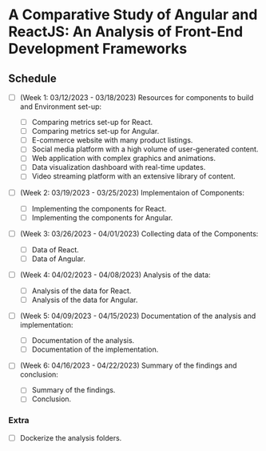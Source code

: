 # A Comparative Study of Angular and ReactJS: An Analysis of Front-End Development Frameworks

## Schedule

- [ ] (Week 1: 03/12/2023 - 03/18/2023) Resources for components to build and Environment set-up:

  - [ ] Comparing metrics set-up for React.
  - [ ] Comparing metrics set-up for Angular.
  - [ ] E-commerce website with many product listings.
  - [ ] Social media platform with a high volume of user-generated content.
  - [ ] Web application with complex graphics and animations.
  - [ ] Data visualization dashboard with real-time updates.
  - [ ] Video streaming platform with an extensive library of content.

- [ ] (Week 2: 03/19/2023 - 03/25/2023) Implementaion of Components:

  - [ ] Implementing the components for React.
  - [ ] Implementing the components for Angular.

- [ ] (Week 3: 03/26/2023 - 04/01/2023) Collecting data of the Components:

  - [ ] Data of React.
  - [ ] Data of Angular.

- [ ] (Week 4: 04/02/2023 - 04/08/2023) Analysis of the data:

  - [ ] Analysis of the data for React.
  - [ ] Analysis of the data for Angular.

- [ ] (Week 5: 04/09/2023 - 04/15/2023) Documentation of the analysis and implementation:

  - [ ] Documentation of the analysis.
  - [ ] Documentation of the implementation.

- [ ] (Week 6: 04/16/2023 - 04/22/2023) Summary of the findings and conclusion:

  - [ ] Summary of the findings.
  - [ ] Conclusion.

### Extra

- [ ] Dockerize the analysis folders.
